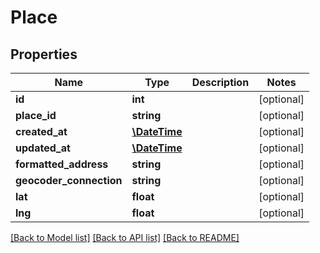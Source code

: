 # Place

## Properties
Name | Type | Description | Notes
------------ | ------------- | ------------- | -------------
**id** | **int** |  | [optional] 
**place_id** | **string** |  | [optional] 
**created_at** | [**\DateTime**](\DateTime.md) |  | [optional] 
**updated_at** | [**\DateTime**](\DateTime.md) |  | [optional] 
**formatted_address** | **string** |  | [optional] 
**geocoder_connection** | **string** |  | [optional] 
**lat** | **float** |  | [optional] 
**lng** | **float** |  | [optional] 

[[Back to Model list]](../README.md#documentation-for-models) [[Back to API list]](../README.md#documentation-for-api-endpoints) [[Back to README]](../README.md)


